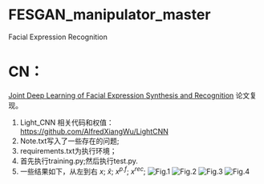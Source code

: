 # FESGAN_manipulator_master
Facial Expression Recognition
# CN：
[Joint Deep Learning of Facial Expression Synthesis and Recognition](https://ieeexplore.ieee.org/document/8943107) 论文复现。
1. Light_CNN 相关代码和权值：https://github.com/AlfredXiangWu/LightCNN
2. Note.txt写入了一些存在的问题;
3. requirements.txt为执行环境；
4. 首先执行training.py;然后执行test.py.
5. 一些结果如下，从左到右
$`x`$;      $`\widehat{x}`$;    $`x^{p.f}`$;  $`x^{rec}`$; 
![Fig.1](https://github.com/1056891520/FESGAN_manipulator_master/assets/71159747/77e448ce-6736-4984-8dd2-42c2a463d749)
![Fig.2](https://github.com/1056891520/FESGAN_manipulator_master/assets/71159747/528ca0a1-83ad-44f6-955b-a3b17d5b9d0e)
![Fig.3](https://github.com/1056891520/FESGAN_manipulator_master/assets/71159747/3e4c9d93-4eed-41e9-aa0b-6a946119f157)
![Fig.4](https://github.com/1056891520/FESGAN_manipulator_master/assets/71159747/53631ed3-0087-4108-9ecd-c479c1330d2a)
